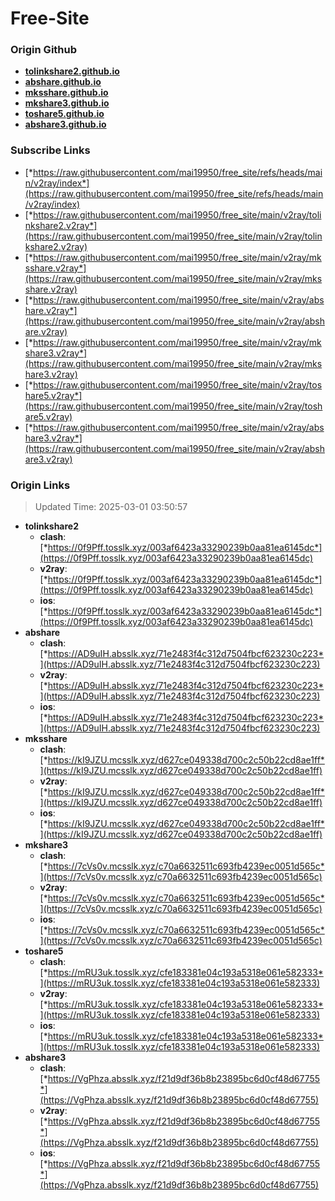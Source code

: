 # Free-Site

### Origin Github

- [**tolinkshare2.github.io**](https://github.com/tolinkshare2/tolinkshare2.github.io)
- [**abshare.github.io**](https://github.com/abshare/abshare.github.io)
- [**mksshare.github.io**](https://github.com/mksshare/mksshare.github.io)
- [**mkshare3.github.io**](https://github.com/mkshare3/mkshare3.github.io)
- [**toshare5.github.io**](https://github.com/toshare5/toshare5.github.io)
- [**abshare3.github.io**](https://github.com/abshare3/abshare3.github.io)

### Subscribe Links

- [*https://raw.githubusercontent.com/mai19950/free_site/refs/heads/main/v2ray/index*](https://raw.githubusercontent.com/mai19950/free_site/refs/heads/main/v2ray/index)
- [*https://raw.githubusercontent.com/mai19950/free_site/main/v2ray/tolinkshare2.v2ray*](https://raw.githubusercontent.com/mai19950/free_site/main/v2ray/tolinkshare2.v2ray)
- [*https://raw.githubusercontent.com/mai19950/free_site/main/v2ray/mksshare.v2ray*](https://raw.githubusercontent.com/mai19950/free_site/main/v2ray/mksshare.v2ray)
- [*https://raw.githubusercontent.com/mai19950/free_site/main/v2ray/abshare.v2ray*](https://raw.githubusercontent.com/mai19950/free_site/main/v2ray/abshare.v2ray)
- [*https://raw.githubusercontent.com/mai19950/free_site/main/v2ray/mkshare3.v2ray*](https://raw.githubusercontent.com/mai19950/free_site/main/v2ray/mkshare3.v2ray)
- [*https://raw.githubusercontent.com/mai19950/free_site/main/v2ray/toshare5.v2ray*](https://raw.githubusercontent.com/mai19950/free_site/main/v2ray/toshare5.v2ray)
- [*https://raw.githubusercontent.com/mai19950/free_site/main/v2ray/abshare3.v2ray*](https://raw.githubusercontent.com/mai19950/free_site/main/v2ray/abshare3.v2ray)

### Origin Links

> Updated Time: 2025-03-01 03:50:57

- **tolinkshare2**
  - **clash**: [*https://0f9Pff.tosslk.xyz/003af6423a33290239b0aa81ea6145dc*](https://0f9Pff.tosslk.xyz/003af6423a33290239b0aa81ea6145dc)
  - **v2ray**: [*https://0f9Pff.tosslk.xyz/003af6423a33290239b0aa81ea6145dc*](https://0f9Pff.tosslk.xyz/003af6423a33290239b0aa81ea6145dc)
  - **ios**: [*https://0f9Pff.tosslk.xyz/003af6423a33290239b0aa81ea6145dc*](https://0f9Pff.tosslk.xyz/003af6423a33290239b0aa81ea6145dc)
- **abshare**
  - **clash**: [*https://AD9uIH.absslk.xyz/71e2483f4c312d7504fbcf623230c223*](https://AD9uIH.absslk.xyz/71e2483f4c312d7504fbcf623230c223)
  - **v2ray**: [*https://AD9uIH.absslk.xyz/71e2483f4c312d7504fbcf623230c223*](https://AD9uIH.absslk.xyz/71e2483f4c312d7504fbcf623230c223)
  - **ios**: [*https://AD9uIH.absslk.xyz/71e2483f4c312d7504fbcf623230c223*](https://AD9uIH.absslk.xyz/71e2483f4c312d7504fbcf623230c223)
- **mksshare**
  - **clash**: [*https://kI9JZU.mcsslk.xyz/d627ce049338d700c2c50b22cd8ae1ff*](https://kI9JZU.mcsslk.xyz/d627ce049338d700c2c50b22cd8ae1ff)
  - **v2ray**: [*https://kI9JZU.mcsslk.xyz/d627ce049338d700c2c50b22cd8ae1ff*](https://kI9JZU.mcsslk.xyz/d627ce049338d700c2c50b22cd8ae1ff)
  - **ios**: [*https://kI9JZU.mcsslk.xyz/d627ce049338d700c2c50b22cd8ae1ff*](https://kI9JZU.mcsslk.xyz/d627ce049338d700c2c50b22cd8ae1ff)
- **mkshare3**
  - **clash**: [*https://7cVs0v.mcsslk.xyz/c70a6632511c693fb4239ec0051d565c*](https://7cVs0v.mcsslk.xyz/c70a6632511c693fb4239ec0051d565c)
  - **v2ray**: [*https://7cVs0v.mcsslk.xyz/c70a6632511c693fb4239ec0051d565c*](https://7cVs0v.mcsslk.xyz/c70a6632511c693fb4239ec0051d565c)
  - **ios**: [*https://7cVs0v.mcsslk.xyz/c70a6632511c693fb4239ec0051d565c*](https://7cVs0v.mcsslk.xyz/c70a6632511c693fb4239ec0051d565c)
- **toshare5**
  - **clash**: [*https://mRU3uk.tosslk.xyz/cfe183381e04c193a5318e061e582333*](https://mRU3uk.tosslk.xyz/cfe183381e04c193a5318e061e582333)
  - **v2ray**: [*https://mRU3uk.tosslk.xyz/cfe183381e04c193a5318e061e582333*](https://mRU3uk.tosslk.xyz/cfe183381e04c193a5318e061e582333)
  - **ios**: [*https://mRU3uk.tosslk.xyz/cfe183381e04c193a5318e061e582333*](https://mRU3uk.tosslk.xyz/cfe183381e04c193a5318e061e582333)
- **abshare3**
  - **clash**: [*https://VgPhza.absslk.xyz/f21d9df36b8b23895bc6d0cf48d67755*](https://VgPhza.absslk.xyz/f21d9df36b8b23895bc6d0cf48d67755)
  - **v2ray**: [*https://VgPhza.absslk.xyz/f21d9df36b8b23895bc6d0cf48d67755*](https://VgPhza.absslk.xyz/f21d9df36b8b23895bc6d0cf48d67755)
  - **ios**: [*https://VgPhza.absslk.xyz/f21d9df36b8b23895bc6d0cf48d67755*](https://VgPhza.absslk.xyz/f21d9df36b8b23895bc6d0cf48d67755)
